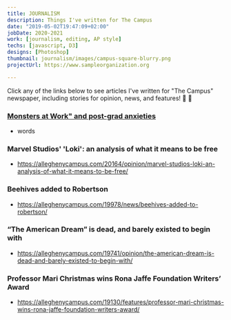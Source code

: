 ```yaml
---
title: JOURNALISM
description: Things I've written for The Campus
date: "2019-05-02T19:47:09+02:00"
jobDate: 2020-2021
work: [journalism, editing, AP style]
techs: [javascript, D3]
designs: [Photoshop]
thumbnail: journalism/images/campus-square-blurry.png
projectUrl: https://www.sampleorganization.org

---
```


Click any of the links below to see articles I've written for "The Campus" newspaper, including stories for opinion, news, and features! :newspaper: :notebook_with_decorative_cover:

### [Monsters at Work" and post-grad anxieties](https://alleghenycampus.com/20434/opinion/monsters-at-work-and-post-grad-anxieties/)
  - words

### Marvel Studios' 'Loki': an analysis of what it means to be free
  - https://alleghenycampus.com/20164/opinion/marvel-studios-loki-an-analysis-of-what-it-means-to-be-free/

### Beehives added to Robertson
  - https://alleghenycampus.com/19978/news/beehives-added-to-robertson/

### “The American Dream” is dead, and barely existed to begin with
  - https://alleghenycampus.com/19741/opinion/the-american-dream-is-dead-and-barely-existed-to-begin-with/

### Professor Mari Christmas wins Rona Jaffe Foundation Writers’ Award
  - https://alleghenycampus.com/19130/features/professor-mari-christmas-wins-rona-jaffe-foundation-writers-award/
